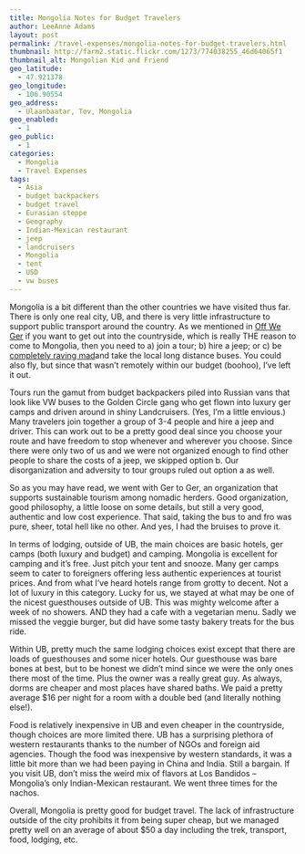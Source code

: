 ```yaml
---
title: Mongolia Notes for Budget Travelers
author: LeeAnne Adams
layout: post
permalink: /travel-expenses/mongolia-notes-for-budget-travelers.html
thumbnail: http://farm2.static.flickr.com/1273/774038255_46d64065f1
thumbnail_alt: Mongolian Kid and Friend
geo_latitude:
  - 47.921378
geo_longitude:
  - 106.90554
geo_address:
  - Ulaanbaatar, Tov, Mongolia
geo_enabled:
  - 1
geo_public:
  - 1
categories:
  - Mongolia
  - Travel Expenses
tags:
  - Asia
  - budget backpackers
  - budget travel
  - Eurasian steppe
  - Geography
  - Indian-Mexican restaurant
  - jeep
  - landcruisers
  - Mongolia
  - tent
  - USD
  - vw buses
---
```

Mongolia is a bit different than the other countries we have visited thus far. There is only one real city, UB, and there is very little infrastructure to support public transport around the country. As we mentioned in <a title="Ger to Ger" href="http://gothereandback.com/?p=141" target="_blank">Off We Ger</a> if you want to get out into the countryside, which is really THE reason to come to Mongolia, then you need to a) join a tour; b) hire a jeep; or c) be <a title="Modes of Transport" href="http://gothereandback.com/?p=143" target="_blank">completely raving mad</a>and take the local long distance buses. You could also fly, but since that wasn&#8217;t remotely within our budget (boohoo), I&#8217;ve left it out.

Tours run the gamut from budget backpackers piled into Russian vans that look like VW buses to the Golden Circle gang who get flown into luxury ger camps and driven around in shiny Landcruisers. (Yes, I&#8217;m a little envious.) Many travelers join together a group of 3-4 people and hire a jeep and driver. This can work out to be a pretty good deal since you choose your route and have freedom to stop whenever and wherever you choose. Since there were only two of us and we were not organized enough to find other people to share the costs of a jeep, we skipped option b. Our disorganization and adversity to tour groups ruled out option a as well.

So as you may have read, we went with Ger to Ger, an organization that supports sustainable tourism among nomadic herders. Good organization, good philosophy, a little loose on some details, but still a very good, authentic and low cost experience. That said, taking the bus to and fro was pure, sheer, total hell like no other. And yes, I had the bruises to prove it.

In terms of lodging, outside of UB, the main choices are basic hotels, ger camps (both luxury and budget) and camping. Mongolia is excellent for camping and it&#8217;s free. Just pitch your tent and snooze. Many ger camps seem to cater to foreigners offering less authentic experiences at tourist prices. And from what I&#8217;ve heard hotels range from grotty to decent. Not a lot of luxury in this category. Lucky for us, we stayed at what may be one of the nicest guesthouses outside of UB. This was mighty welcome after a week of no showers. AND they had a cafe with a vegetarian menu. Sadly we missed the veggie burger, but did have some tasty bakery treats for the bus ride.

Within UB, pretty much the same lodging choices exist except that there are loads of guesthouses and some nicer hotels. Our guesthouse was bare bones at best, but to be honest we didn&#8217;t mind since we were the only ones there most of the time. Plus the owner was a really great guy. As always, dorms are cheaper and most places have shared baths. We paid a pretty average $16 per night for a room with a double bed (and literally nothing else!).

Food is relatively inexpensive in UB and even cheaper in the countryside, though choices are more limited there. UB has a surprising plethora of western restaurants thanks to the number of NGOs and foreign aid agencies. Though the food was inexpensive by western standards, it was a little bit more than we had been paying in China and India. Still a bargain. If you visit UB, don&#8217;t miss the weird mix of flavors at Los Bandidos &#8211; Mongolia&#8217;s only Indian-Mexican restaurant. We went three times for the nachos.

Overall, Mongolia is pretty good for budget travel. The lack of infrastructure outside of the city prohibits it from being super cheap, but we managed pretty well on an average of about $50 a day including the trek, transport, food, lodging, etc.